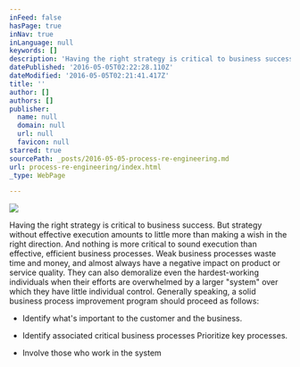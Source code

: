 ```yaml
---
inFeed: false
hasPage: true
inNav: true
inLanguage: null
keywords: []
description: 'Having the right strategy is critical to business success. But strategy without effective execution amounts to little more than making a wish in the right direction. And nothing is more critical to sound execution than effective, efficient business processes. Weak business processes waste time and money, and almost always have a negative impact on product or service quality. They can also demoralize even the hardest-working individuals when their efforts are overwhelmed by a larger “system” over which they have little individual control. Generally speaking, a solid business process improvement program should proceed as follows: '
datePublished: '2016-05-05T02:22:28.110Z'
dateModified: '2016-05-05T02:21:41.417Z'
title: ''
author: []
authors: []
publisher:
  name: null
  domain: null
  url: null
  favicon: null
starred: true
sourcePath: _posts/2016-05-05-process-re-engineering.md
url: process-re-engineering/index.html
_type: WebPage

---
```

![](https://the-grid-user-content.s3-us-west-2.amazonaws.com/043bf36f-a4d3-4290-8a2d-08d3bcd06694.jpg)

Having the right strategy is critical to business success. But strategy without effective execution amounts to little more than making a wish in the right direction. And nothing is more critical to sound execution than effective, efficient business processes. Weak business processes waste time and money, and almost always have a negative impact on product or service quality. They can also demoralize even the hardest-working individuals when their efforts are overwhelmed by a larger "system" over which they have little individual control. Generally speaking, a solid business process improvement program should proceed as follows:

* Identify what's important to the customer and the business.

* Identify associated critical business processes Prioritize key processes.

* Involve those who work in the system